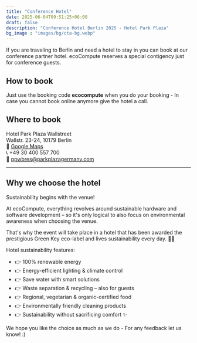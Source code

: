 ```yaml
---
title: "Conference Hotel"
date: 2025-06-04T09:51:25+06:00
draft: false
description: "Conference Hotel Berlin 2025 - Hotel Park Plaza"
bg_image : "images/bg/cta-bg.webp"
---
```


If you are traveling to Berlin and need a hotel to stay in you can book at our conference partner hotel.
ecoCompute reserves a special contigency just for conference guests.

## How to book

Just use the booking code **ecocompute** when you do your booking - In case you cannot book online anymore give the hotel a call.

## Where to book

Hotel Park Plaza Wallstreet\
Wallstr. 23-24, 10179 Berlin\
📍 [Google Maps](https://maps.app.goo.gl/96SxFuVPXh3NheY16)\
📞 +49 30 400 557 700\
📧 [ppwbres@parkplazagermany.com](mailto:ppwbres@parkplazagermany.com)

---

## Why we choose the hotel

Sustainability begins with the venue!

At ecoCompute, everything revolves around sustainable hardware and software development – so it's only logical to also focus on environmental awareness when choosing the venue.

That's why the event will take place in a hotel that has been awarded the prestigious Green Key eco-label and lives sustainability every day. 🏨✅

Hotel sustainability features:
- 👉 100% renewable energy
- 👉 Energy-efficient lighting & climate control
- 👉 Save water with smart solutions
- 👉 Waste separation & recycling – also for guests
- 👉 Regional, vegetarian & organic-certified food
- 👉 Environmentally friendly cleaning products
- 👉 Sustainability without sacrificing comfort ✨

We hope you like the choice as much as we do - For any feedback let us know! :)